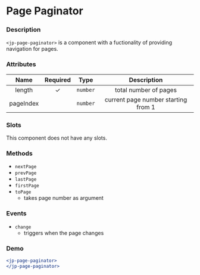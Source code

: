 # Page Paginator

### Description

`<jp-page-paginator>` is a component with a fuctionality of providing navigation for pages.

### Attributes

| **Name** | **Required** | **Type** | **Description** |
| :----: | :----: | :----: | :---: |
| length | ✓ | `number`| total number of pages |
| pageIndex | | `number` | current page number starting from 1 |

### Slots

This component does not have any slots.

### Methods

- `nextPage` 
- `prevPage` 
- `lastPage` 
- `firstPage` 
- `toPage`
  - takes page number as argument

### Events

- `change` 
  - triggers when the page changes

### Demo

```jsx live
<jp-page-paginator>
</jp-page-paginator>
```
